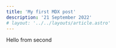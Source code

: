 ```yaml
---
title: 'My first MDX post'
description: '21 September 2022'
# layout: '../../layouts/article.astro'
---
```

Hello from second
